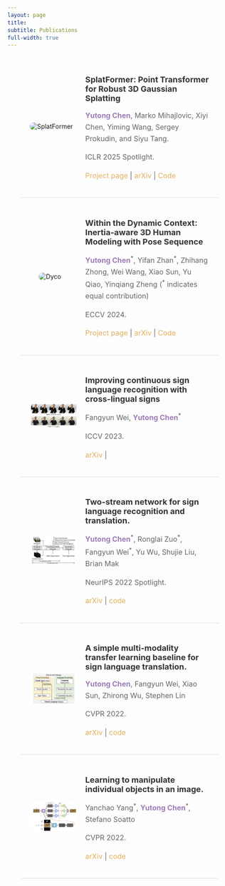 ```yaml
---
layout: page
title: 
subtitle: Publications
full-width: true
---
```


<style>
  /* Custom style for highlighted font (for your name) */
  .yutongasauthor {
    color: #9E7BB5; 
    font-weight: bold; 
  }
  /* Custom styles for publications */
  .publication {
    display: flex;
    align-items: center;
    margin-bottom: 15px;
    padding: 20px;
    border-bottom: 1px solid #ddd;
    width: 80%;
    margin: 0 auto;
  }

  .publication .left-column {
    width: 30%;
    margin-right: 5px;
  }

  .publication .right-column {
    width: 70%;
  }

  .publication img {
    max-width: 90%;
    border-radius: 10px;
  }

  /* Custom font size and style for h2 */
  .publication h2 {
    font-size: 18px;
/*     font-family: 'Arial', sans-serif; */
    font-weight: bold;
    color: #333;
  }

  /* Custom font size and style for p */
  .publication p {
    font-size: 16px;
/*     font-family: 'Georgia', serif; */
    line-height: 1.6;
    color: #666;
  }

  /* Optional: You can add specific styles for links */
  .publication a {
    text-decoration: none;
    color: #e1b05d;
  }

  .publication a:hover {
    text-decoration: underline;
  }
</style>

<div class="publication">
  <div class="left-column">
    <img src="https://raw.githubusercontent.com/ChenYutongTHU/ChenYutongTHU.github.io/master/assets/img/splatformer.gif" alt="SplatFormer" class="publication-image">
  </div>
  <div class="right-column">
    <h2><strong>SplatFormer: Point Transformer for Robust 3D Gaussian Splatting</strong></h2>
    <p><span class="yutongasauthor">Yutong Chen</span>, Marko Mihajlovic, Xiyi Chen, Yiming Wang, Sergey Prokudin, and Siyu Tang.</p>
    <p>ICLR 2025 Spotlight.</p>
    <p>
      <a href="https://sergeyprokudin.github.io/splatformer/" target="_blank">Project page</a> | 
      <a href="https://arxiv.org/abs/2411.06390" target="_blank">arXiv</a> | 
      <a href="https://github.com/ChenYutongTHU/SplatFormer" target="_blank">Code</a>
    </p>
  </div>
</div>

<div class="publication">
  <div class="left-column">
    <img src="https://raw.githubusercontent.com/ChenYutongTHU/ChenYutongTHU.github.io/master/assets/img/dyco.gif" alt="Dyco" class="publication-image" style="margin-right: 20px; margin-left: 20px; width: 80%; height: auto;" >
  </div>
  <div class="right-column">
    <h2><strong>Within the Dynamic Context: Inertia-aware 3D Human Modeling with Pose Sequence</strong></h2>
    <p><span class="yutongasauthor">Yutong Chen</span><sup>*</sup>, Yifan Zhan<sup>*</sup>, Zhihang Zhong, Wei Wang, Xiao Sun, Yu Qiao,
Yinqiang Zheng (<sup>*</sup> indicates equal contribution)</p> 
    <p>ECCV 2024.</p>
    <p>
      <a href="https://ai4sports.opengvlab.com/Dyco/" target="_blank">Project page</a> | 
      <a href="https://arxiv.org/pdf/2403.19160" target="_blank">arXiv</a> | 
      <a href="https://github.com/Yifever20002/Dyco" target="_blank">Code</a>
    </p>
  </div>
</div>

<div class="publication">
  <div class="left-column">
    <img src="https://raw.githubusercontent.com/ChenYutongTHU/ChenYutongTHU.github.io/master/assets/img/Xsign.jpg" alt="XCross" class="publication-image">
  </div>
  <div class="right-column">
    <h2><strong>Improving continuous sign language recognition with cross-lingual signs</strong></h2>
    <p>Fangyun Wei, <span class="yutongasauthor">Yutong Chen</span><sup>*</sup></p>
    <p>ICCV 2023.</p>
    <p>
      <a href="https://arxiv.org/abs/2308.10809" target="_blank">arXiv</a> | 
    </p>
  </div>
</div>


<div class="publication">
  <div class="left-column">
    <img src="https://raw.githubusercontent.com/ChenYutongTHU/ChenYutongTHU.github.io/master/assets/img/TwoStream.png" alt="TwoStream" class="publication-image">
  </div>
  <div class="right-column">
    <h2><strong>Two-stream network for sign language recognition and translation.</strong></h2>
    <p><span class="yutongasauthor">Yutong Chen</span><sup>*</sup>, Ronglai Zuo<sup>*</sup>, Fangyun Wei<sup>*</sup>, Yu Wu, Shujie Liu, Brian Mak</p>
    <p>NeurIPS 2022 Spotlight.</p>
    <p>
      <a href="https://arxiv.org/abs/2211.01367" target="_blank">arXiv</a> | 
      <a href="https://github.com/FangyunWei/SLRT" target="_blank">code</a> 
    </p>
  </div>
</div>


<div class="publication">
  <div class="left-column">
    <img src="https://raw.githubusercontent.com/ChenYutongTHU/ChenYutongTHU.github.io/master/assets/img/simple.png" alt="SLT" class="publication-image">
  </div>
  <div class="right-column">
    <h2><strong>A simple multi-modality transfer learning baseline for sign language translation.</strong></h2>
    <p><span class="yutongasauthor">Yutong Chen</span>, Fangyun Wei, Xiao Sun, Zhirong Wu, Stephen Lin</p>
    <p>CVPR 2022.</p>
    <p>
      <a href="http://arxiv.org/abs/2203.04287" target="_blank">arXiv</a> | 
      <a href="https://github.com/FangyunWei/SLRT" target="_blank">code</a> 
    </p>
  </div>
</div>

<div class="publication">
  <div class="left-column">
    <img src="https://github.com/ChenYutongTHU/ChenYutongTHU.github.io/blob/master/assets/img/manipulate.png" alt="ObjCen" class="publication-image">
  </div>
  <div class="right-column">
    <h2><strong>Learning to manipulate individual objects in an image.</strong></h2>
    <p>Yanchao Yang<sup>*</sup>, <span class="yutongasauthor">Yutong Chen</span><sup>*</sup>, Stefano Soatto</p>
    <p>CVPR 2022.</p>
    <p>
      <a href="https://arxiv.org/pdf/2004.05495" target="_blank">arXiv</a> | 
      <a href="https://github.com/ChenYutongTHU/Learning-to-manipulate-individual-objects-in-an-image-Implementation" target="_blank">code</a> 
    </p>
  </div>
</div>

